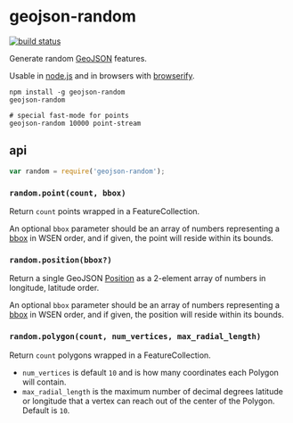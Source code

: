 # geojson-random

[![build status](https://secure.travis-ci.org/mapbox/geojson-random.png)](http://travis-ci.org/mapbox/geojson-random)

Generate random [GeoJSON](http://geojson.org/) features.

Usable in [node.js](http://nodejs.org/) and in browsers with [browserify](http://browserify.org/).

    npm install -g geojson-random
    geojson-random

    # special fast-mode for points
    geojson-random 10000 point-stream

## api

```js
var random = require('geojson-random');
```

### `random.point(count, bbox)`

Return `count` points wrapped in a FeatureCollection.

An optional `bbox` parameter should be an array of numbers representing
a [bbox](http://geojson.org/geojson-spec.html#bounding-boxes) in WSEN order,
and if given, the point will reside within its bounds.

### `random.position(bbox?)`

Return a single GeoJSON [Position](http://geojson.org/geojson-spec.html#positions)
as a 2-element array of numbers in longitude, latitude order.

An optional `bbox` parameter should be an array of numbers representing
a [bbox](http://geojson.org/geojson-spec.html#bounding-boxes) in WSEN order,
and if given, the position will reside within its bounds.

### `random.polygon(count, num_vertices, max_radial_length)`

Return `count` polygons wrapped in a FeatureCollection.

* `num_vertices` is default `10` and is how many coordinates each Polygon
  will contain.
* `max_radial_length` is the maximum number of decimal degrees latitude
  or longitude that a vertex can reach out of the center of the Polygon.
  Default is `10`.
